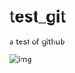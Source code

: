 # test_git
a test of github

![img](https://github.com/xxxiaojing/test_git/blob/main/images/adjusted_20000_image.gif)
